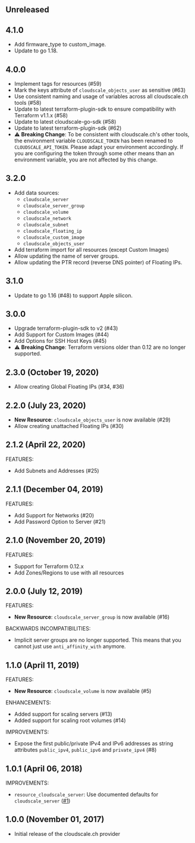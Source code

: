 ## Unreleased

## 4.1.0
 * Add firmware_type to custom_image.
 * Update to go 1.18.

## 4.0.0
 * Implement tags for resources (#59)
 * Mark the keys attribute of `cloudscale_objects_user` as sensitive (#63)
 * Use consistent naming and usage of variables across all cloudscale.ch tools (#58)
 * Update to latest terraform-plugin-sdk to ensure compatibility with Terraform v1.1.x (#58)
 * Update to latest cloudscale-go-sdk (#58)
 * Update to latest terraform-plugin-sdk (#62)
 * :warning: **Breaking Change**: To be consistent with cloudscale.ch's other tools, the 
    environment variable `CLOUDSCALE_TOKEN` has been renamed to `CLOUDSCALE_API_TOKEN`.
    Please adapt your environment accordingly. If you are configuring the token through
    some other means than an environment variable, you are not affected by this change.

## 3.2.0
* Add data sources:
  - `cloudscale_server`
  - `cloudscale_server_group`
  - `cloudscale_volume`
  - `cloudscale_network`
  - `cloudscale_subnet`
  - `cloudscale_floating_ip`
  - `cloudscale_custom_image`
  - `cloudscale_objects_user`
* Add terraform import for all resources (except Custom Images)
* Allow updating the name of server groups.
* Allow updating the PTR record (reverse DNS pointer) of Floating IPs.

## 3.1.0
* Update to go 1.16 (#48) to support Apple silicon.

## 3.0.0
* Upgrade terraform-plugin-sdk to v2 (#43)
* Add Support for Custom Images (#44)
* Add Options for SSH Host Keys (#45)
* :warning: **Breaking Change**: Terraform versions older than 0.12 are no longer supported. 

## 2.3.0 (October 19, 2020)
* Allow creating Global Floating IPs (#34, #36)

## 2.2.0 (July 23, 2020)

* **New Resource**: `cloudscale_objects_user` is now available (#29)
* Allow creating unattached Floating IPs (#30)

## 2.1.2 (April 22, 2020)

FEATURES:

* Add Subnets and Addresses (#25)

## 2.1.1 (December 04, 2019)

FEATURES:

* Add Support for Networks (#20)
* Add Password Option to Server (#21)

## 2.1.0 (November 20, 2019)

FEATURES:

* Support for Terraform 0.12.x
* Add Zones/Regions to use with all resources

## 2.0.0 (July 12, 2019)

FEATURES:

* **New Resource**: `cloudscale_server_group` is now available (#16)

BACKWARDS INCOMPATIBILITIES:

* Implicit server groups are no longer supported. This means that you cannot
  just use `anti_affinity_with` anymore.

## 1.1.0 (April 11, 2019)

FEATURES:

* **New Resource**: `cloudscale_volume` is now available (#5)

ENHANCEMENTS:
* Added support for scaling servers (#13)
* Added support for scaling root volumes (#14)

IMPROVEMENTS:

* Expose the first public/private IPv4 and IPv6 addresses as string attributes `public_ipv4`,
  `public_ipv6` and `private_ipv4` (#8)

## 1.0.1 (April 06, 2018)


IMPROVEMENTS:

* `resource_cloudscale_server`: Use documented defaults for `cloudscale_server` ([#1](https://github.com/terraform-providers/terraform-provider-aws/issues/1))

## 1.0.0 (November 01, 2017)

* Initial release of the cloudscale.ch provider
